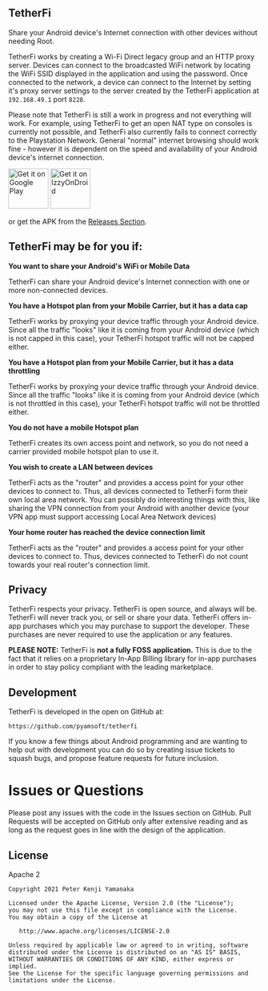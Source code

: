 TetherFi
--------

Share your Android device's Internet connection with other devices without needing Root.

TetherFi works by creating a Wi-Fi Direct legacy group and an HTTP proxy server. Devices can
connect to the broadcasted WiFi network by locating the WiFi SSID displayed in the application
and using the password. Once connected to the network, a device can connect to the Internet by
setting it's proxy server settings to the server created by the TetherFi application at
`192.168.49.1` port `8228`.

Please note that TetherFi is still a work in progress and not everything will work. For example,
using TetherFi to get an open NAT type on consoles is currently not possible, and TetherFi
also currently fails to connect correctly to the Playstation Network. General "normal" internet
browsing should work fine - however it is dependent on the speed and availability of your Android
device's internet connection.

[<img src="https://play.google.com/intl/en_us/badges/images/generic/en-play-badge.png"
     alt="Get it on Google Play"
     height="80">](https://play.google.com/store/apps/details?id=com.pyamsoft.tetherfi)
[<img src="https://gitlab.com/IzzyOnDroid/repo/-/raw/master/assets/IzzyOnDroid.png"
     alt="Get it on IzzyOnDroid"
     height="80">](https://apt.izzysoft.de/fdroid/index/apk/com.pyamsoft.tetherfi)

or get the APK from the [Releases Section](https://github.com/pyamsoft/tetherfi/releases/latest).

## TetherFi may be for you if:

**You want to share your Android's WiFi or Mobile Data**

TetherFi can share your Android device's Internet connection with one or more non-connected devices.

**You have a Hotspot plan from your Mobile Carrier, but it has a data cap**

TetherFi works by proxying your device traffic through your Android device. Since all the traffic
"looks" like it is coming from your Android device (which is not capped in this case), your
TetherFi hotspot traffic will not be capped either.

**You have a Hotspot plan from your Mobile Carrier, but it has a data throttling**

TetherFi works by proxying your device traffic through your Android device. Since all the traffic
"looks" like it is coming from your Android device (which is not throttled in this case), your
TetherFi hotspot traffic will not be throttled either.

**You do not have a mobile Hotspot plan**

TetherFi creates its own access point and network, so you do not need a carrier provided mobile
hotspot plan to use it.

**You wish to create a LAN between devices**

TetherFi acts as the "router" and provides a access point for your other devices to connect to.
Thus, all devices connected to TetherFi form their own local area network. You can possibly do
interesting things with this, like sharing the VPN connection from your Android with another device
(your VPN app must support accessing Local Area Network devices)

**Your home router has reached the device connection limit**

TetherFi acts as the "router" and provides a access point for your other devices to connect to.
Thus, devices connected to TetherFi do not count towards your real router's connection limit.

## Privacy

TetherFi respects your privacy. TetherFi is open source, and always will be. TetherFi
will never track you, or sell or share your data. TetherFi offers in-app purchases which you
may purchase to support the developer. These purchases are never required to use the application
or any features.

**PLEASE NOTE:** TetherFi is **not a fully FOSS application.** This is due to the fact that it
relies on a proprietary In-App Billing library for in-app purchases in order to stay policy
compliant with the leading marketplace.

## Development

TetherFi is developed in the open on GitHub at:

```
https://github.com/pyamsoft/tetherfi
```

If you know a few things about Android programming and are wanting to help
out with development you can do so by creating issue tickets to squash bugs,
and propose feature requests for future inclusion.

# Issues or Questions

Please post any issues with the code in the Issues section on GitHub. Pull Requests
will be accepted on GitHub only after extensive reading and as long as the request
goes in line with the design of the application.

## License

Apache 2

```
Copyright 2021 Peter Kenji Yamanaka

Licensed under the Apache License, Version 2.0 (the "License");
you may not use this file except in compliance with the License.
You may obtain a copy of the License at

   http://www.apache.org/licenses/LICENSE-2.0

Unless required by applicable law or agreed to in writing, software
distributed under the License is distributed on an "AS IS" BASIS,
WITHOUT WARRANTIES OR CONDITIONS OF ANY KIND, either express or implied.
See the License for the specific language governing permissions and
limitations under the License.
```
